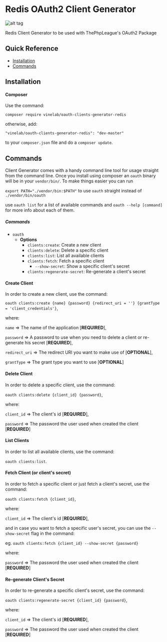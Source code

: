 # Redis OAuth2 Client Generator

![alt tag](http://oi68.tinypic.com/2u58jdi.jpg)

Redis Client Generator to be used with ThePhpLeague's OAuth2 Package

## Quick Reference

 - [Installation](#installation)
 - [Commands](#commands)

## Installation

#### Composer

Use the command:

```
composer require vinelab/oauth-clients-generator-redis
```

otherwise, add:

`"vinelab/oauth-clients-generator-redis": "dev-master"`

to your `composer.json` file and do a `composer update`.


## Commands

Client Generator comes with a handy command line tool for usage straight from the command line. Once you install using composer an `oauth` binary will be in your `vendor/bin/`. To make things easier you can run

`export PATH="./vendor/bin:$PATH"` to use `oauth` straight instead of `./vendor/bin/oauth`

use `oauth list` for a list of available commands and `oauth --help [command]` for more info about each of them.

##### Commands
* `oauth`
    * **Options**
        * `clients:create`: Create a new client
        * `clients:delete`: Delete a specific client
        * `clients:list`: List all available clients
        * `clients:fetch`: Fetch a specific client
            * `--show-secret`: Show a specific client's secret
        * `clients:regenerate-secret`: Re-generate a client's secret

#### Create Client

In order to create a new client, use the command:

`oauth clients:create {name} {password} {redirect_uri = ''} {grantType = 'client_credentials'}`,

where:

`name` => The name of the application [**REQUIRED**],

`password` => A password to use when you need to delete a client or re-generate his secret [**REQUIRED**],

`redirect_uri` => The redirect URI you want to make use of [**OPTIONAL**],

`grantType` => The grant type you want to use [**OPTIONAL**]

#### Delete Client

In order to delete a specific client, use the command:

`oauth clients:delete {client_id} {password}`,

where:

`client_id` => The client's id [**REQUIRED**],

`password` => The password the user used when created the client [**REQUIRED**]

#### List Clients

In order to list all available clients, use the command:

`oauth clients:list`.

#### Fetch Client (or client's secret)

In order to fetch a specific client or just fetch a client's secret, use the command:

`oauth clients:fetch {client_id}`,

where:

`client_id` => The client's id [**REQUIRED**],

and in case you want to fetch a specific user's secret, you can use the `--show-secret` flag in the command:

eg. `oauth clients:fetch {client_id} --show-secret {password}`

where:

`password` => The password the user used when created the client [**REQUIRED**]


#### Re-generate Client's Secret

In order to re-generate a specific client's secret, use the command:

`oauth clients:regenerate-secret {client_id} {password}`,

where:

`client_id` => The client's id [**REQUIRED**],

`password` => The password the user used when created the client [**REQUIRED**]

